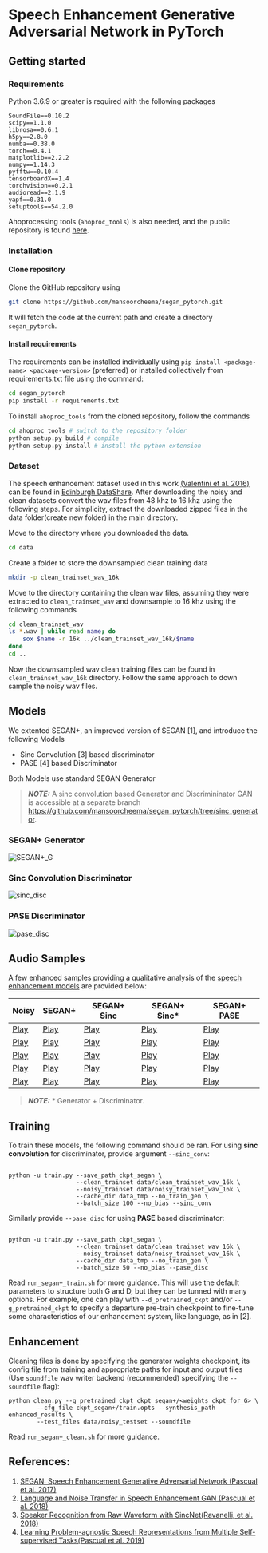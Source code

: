 

# Speech Enhancement Generative Adversarial Network in PyTorch
## Getting started

### Requirements
Python 3.6.9 or greater is required with the following packages
```
SoundFile==0.10.2
scipy==1.1.0
librosa==0.6.1
h5py==2.8.0
numba==0.38.0
torch==0.4.1
matplotlib==2.2.2
numpy==1.14.3
pyfftw==0.10.4
tensorboardX==1.4
torchvision==0.2.1
audioread==2.1.9
yapf==0.31.0
setuptools==54.2.0
```
Ahoprocessing tools (`ahoproc_tools`) is also needed, and the public repository is found [here](https://github.com/santi-pdp/ahoproc_tools).
### Installation
#### Clone repository
Clone the GitHub repository using
```bash
git clone https://github.com/mansoorcheema/segan_pytorch.git
```
It will fetch the code at the current path and create a directory `segan_pytorch`.
#### Install requirements
The requirements can be installed individually using `pip install <package-name> <package-version>` (preferred) or installed collectively from requirements.txt file using the command:
```bash
cd segan_pytorch
pip install -r requirements.txt
```
To install `ahoproc_tools` from the cloned repository, follow the commands
```bash
cd ahoproc_tools # switch to the repository folder
python setup.py build # compile
python setup.py install # install the python extension
```
### Dataset
The speech enhancement dataset used in this work [(Valentini et al. 2016)](http://ssw9.net/papers/ssw9_PS2-4_Valentini-Botinhao.pdf) can be found in [Edinburgh DataShare](http://datashare.is.ed.ac.uk/handle/10283/1942). After downloading the noisy and clean datasets convert the wav files from 48 khz to 16 khz using the following steps. For simplicity, extract the downloaded zipped files in the data folder(create new folder) in the main directory. 

Move to the directory where you downloaded the data.
```bash
cd data
```
Create a folder to store the downsampled clean training data
```bash
mkdir -p clean_trainset_wav_16k 
```
Move to the directory containing the clean wav files, assuming they were extracted to `clean_trainset_wav` and downsample to 16 khz using the following commands
```bash
cd clean_trainset_wav
ls *.wav | while read name; do
    sox $name -r 16k ../clean_trainset_wav_16k/$name
done
cd ..
```
Now the downsampled wav clean training files can be found in `clean_trainset_wav_16k` directory. Follow the same approach to down sample the noisy wav files. 

## Models

We extented SEGAN+, an improved version of SEGAN [1], and introduce the following Models
* Sinc Convolution [3] based discriminator
* PASE [4] based Discriminator


Both Models use standard SEGAN Generator

> **_NOTE:_**  A sinc convolution based Generator and Discrimininator GAN is accessible at a separate branch https://github.com/mansoorcheema/segan_pytorch/tree/sinc_generator.

### SEGAN+ Generator

![SEGAN+_G](assets/segan+.png)

### Sinc Convolution Discriminator
![sinc_disc](https://user-images.githubusercontent.com/10983181/149785311-5d1ee19b-d87f-4574-8490-43e7b390717c.png)
### PASE Discriminator
![pase_disc](https://user-images.githubusercontent.com/10983181/149784688-d1c25049-28f4-4359-baab-6c8c86a2784e.png)

## Audio Samples
A few enhanced samples providing a qualitative analysis of the [speech enhancement models](#Models) are provided below:

|Noisy| SEGAN+      | SEGAN+ Sinc | SEGAN+ Sinc*| SEGAN+ PASE  |
|---| ----------- | ----------- |----------- |----------- |
|[Play](https://raw.githubusercontent.com/mansoorcheema/segan_pytorch/master/enhanced_samples/noisy/p232_006-noisy.wav)| [Play](https://raw.githubusercontent.com/mansoorcheema/segan_pytorch/master/enhanced_samples/segan+/p232_006-segan+.wav)      |[Play](https://raw.githubusercontent.com/mansoorcheema/segan_pytorch/master/enhanced_samples/sinc_disc/p232_006-sinc-disc.wav)        |[Play](https://raw.githubusercontent.com/mansoorcheema/segan_pytorch/master/enhanced_samples/sinc_disc_and_gen/p232_006-sinc_disc_and_gen.wav)   |[Play](https://raw.githubusercontent.com/mansoorcheema/segan_pytorch/master/enhanced_samples/pase_disc/p232_006-pase-disc.wav) |
|[Play](https://raw.githubusercontent.com/mansoorcheema/segan_pytorch/master/enhanced_samples/noisy/p257_430-noisy.wav)| [Play](https://raw.githubusercontent.com/mansoorcheema/segan_pytorch/master/enhanced_samples/segan+/p257_430-segan+.wav)     | [Play](https://raw.githubusercontent.com/mansoorcheema/segan_pytorch/master/enhanced_samples/sinc_disc/p257_430-sinc-disc.wav)         |[Play](https://raw.githubusercontent.com/mansoorcheema/segan_pytorch/master/enhanced_samples/sinc_disc_and_gen/p257_430-sinc_disc__and_gen.wav)  |[Play](https://raw.githubusercontent.com/mansoorcheema/segan_pytorch/master/enhanced_samples/pase_disc/p257_430-pase-disc.wav)  |
|[Play](https://raw.githubusercontent.com/mansoorcheema/segan_pytorch/master/enhanced_samples/noisy/p232_001.wav)| [Play](https://raw.githubusercontent.com/mansoorcheema/segan_pytorch/master/enhanced_samples/segan+/p232_001.wav)     | [Play](https://raw.githubusercontent.com/mansoorcheema/segan_pytorch/master/enhanced_samples/sinc_disc/p232_001.wav)         |[Play](https://raw.githubusercontent.com/mansoorcheema/segan_pytorch/master/enhanced_samples/sinc_disc_and_gen/p232_001.wav)  |[Play](https://raw.githubusercontent.com/mansoorcheema/segan_pytorch/master/enhanced_samples/pase_disc/p232_001.wav)  |
|[Play](https://raw.githubusercontent.com/mansoorcheema/segan_pytorch/master/enhanced_samples/noisy/p232_361.wav)| [Play](https://raw.githubusercontent.com/mansoorcheema/segan_pytorch/master/enhanced_samples/segan+/p232_361.wav)     | [Play](https://raw.githubusercontent.com/mansoorcheema/segan_pytorch/master/enhanced_samples/sinc_disc/p232_361.wav)         |[Play](https://raw.githubusercontent.com/mansoorcheema/segan_pytorch/master/enhanced_samples/sinc_disc_and_gen/p232_361.wav)  |[Play](https://raw.githubusercontent.com/mansoorcheema/segan_pytorch/master/enhanced_samples/pase_disc/p232_361.wav)  |
|[Play](https://raw.githubusercontent.com/mansoorcheema/segan_pytorch/master/enhanced_samples/noisy/p257_010.wav)| [Play](https://raw.githubusercontent.com/mansoorcheema/segan_pytorch/master/enhanced_samples/segan+/p257_010.wav)     | [Play](https://raw.githubusercontent.com/mansoorcheema/segan_pytorch/master/enhanced_samples/sinc_disc/p257_010.wav)         |[Play](https://raw.githubusercontent.com/mansoorcheema/segan_pytorch/master/enhanced_samples/sinc_disc_and_gen/p257_010.wav)  |[Play](https://raw.githubusercontent.com/mansoorcheema/segan_pytorch/master/enhanced_samples/pase_disc/p257_010.wav)  |
> **_NOTE:_**  * Generator + Discriminator.
> 
## Training
To train these models, the following command should be ran. For using **sinc convolution** for discriminator, provide argument `--sinc_conv`:
```

python -u train.py --save_path ckpt_segan \
                   --clean_trainset data/clean_trainset_wav_16k \
		           --noisy_trainset data/noisy_trainset_wav_16k \
		           --cache_dir data_tmp --no_train_gen \
		           --batch_size 100 --no_bias --sinc_conv
```

Similarly provide `--pase_disc` for using **PASE** based discriminator:
```

python -u train.py --save_path ckpt_segan \
                   --clean_trainset data/clean_trainset_wav_16k \
		           --noisy_trainset data/noisy_trainset_wav_16k \
		           --cache_dir data_tmp --no_train_gen \
		           --batch_size 50 --no_bias --pase_disc
```
Read `run_segan+_train.sh` for more guidance. This will use the default parameters to structure both G and D, but they can be tunned with many options. For example, one can play with `--d_pretrained_ckpt` and/or `--g_pretrained_ckpt` to specify a departure pre-train checkpoint to fine-tune some characteristics of our enhancement system, like language, as in [2].



## Enhancement
Cleaning files is done by specifying the generator weights checkpoint, its config file from training and appropriate paths for input and output files (Use `soundfile` wav writer backend (recommended) specifying the `--soundfile` flag):
```
python clean.py --g_pretrained_ckpt ckpt_segan+/<weights_ckpt_for_G> \
		--cfg_file ckpt_segan+/train.opts --synthesis_path enhanced_results \
		--test_files data/noisy_testset --soundfile
```

Read `run_segan+_clean.sh` for more guidance.


## References:

1. [SEGAN: Speech Enhancement Generative Adversarial Network (Pascual et al. 2017)](https://arxiv.org/abs/1703.09452)
2. [Language and Noise Transfer in Speech Enhancement GAN (Pascual et al. 2018)](https://arxiv.org/abs/1712.06340)
3. [Speaker Recognition from Raw Waveform with SincNet(Ravanelli, et al. 2018)](https://arxiv.org/abs/1808.00158)
4. [Learning Problem-agnostic Speech Representations from Multiple Self-supervised Tasks(Pascual et al. 2019)](https://arxiv.org/abs/1904.03416)
 
